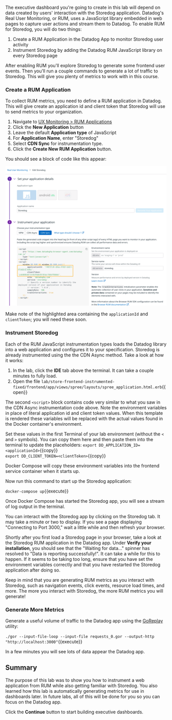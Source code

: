 The executive dashboard you're going to create in this lab will depend on data created by users' interaction with the Storedog application. Datadog's Real User Monitoring, or RUM, uses a JavaScript library embedded in web pages to capture user actions and stream them to Datadog. To enable RUM for Storedog, you will do two things:
1. Create a RUM Application in the Datadog App to monitor Storedog user activity
2. Instrument Storedog by adding the Datadog RUM JavaScript library on every Storedog page

After enabling RUM you'll explore Storedog to generate some frontend user events. Then you'll run a couple commands to generate a lot of traffic to Storedog. This will give you plenty of metrics to work with in this course. 
### Create a RUM Application
To collect RUM metrics, you need to define a RUM application in Datadog. This will give create an application id and client token that Storedog will use to send metrics to your organization.

1. Navigate to [UX Monitoring > RUM Applications](https://app.datadoghq.com/rum/list) 
1. Click the **New Application** button
1. Leave the default **Application type** of JavaScript
1. For **Application Name**, enter "Storedog"
1. Select **CDN Sync** for instrumentation type. 
1. Click the **Create New RUM Application** button.

You should see a block of code like this appear:

![Newly created RUM application in Datadog](./assets/rum_new_application.png)

Make note of the highlighted area containing the `applicationId` and `clientToken`; you will need these soon.
### Instrument Storedog
Each of the RUM JavaScript instrumentation types loads the Datadog library into a web application and configures it to your specification. Storedog is already instrumented using the the CDN Async method. Take a look at how it works:

1. In the lab, click the **IDE** tab above the terminal. It can take a couple minutes to fully load.
1. Open the file `lab/store-frontend-instrumented-fixed/frontend/app/views/spree/layouts/spree_application.html.erb`{{open}}

The second `<script>` block contains code very similar to what you saw in the CDN Async instrumentation code above. Note the environment variables in place of literal application id and client token values. When this template is rendered these variables will be replaced with the actual values found in the Docker container's environment. 

Set these values in the first Terminal of your lab environment (without the `<` and `>` symbols). You can copy them here and then paste them into the terminal to update the placeholders:
`export DD_APPLICATION_ID=<applicationId>`{{copy}}  
`export DD_CLIENT_TOKEN=<clientToken>`{{copy}}  

Docker Compose will copy these environment variables into the frontend service container when it starts up.

Now run this command to start up the Storedog application:

`docker-compose up`{{execute}}

Once Docker Compose has started the Storedog app, you will see a stream of log output in the terminal.

You can interact with the Storedog app by clicking on the Storedog tab. It may take a minute or two to display. If you see a page displaying "Connecting to Port 3000," wait a little while and then refresh your browser.

Shortly after you first load a Storedog page in your browser, take a look at the Storedog RUM application in the Datadog app. Under **Verify your installation**, you should see that the "Waiting for data..." spinner has resolved to "Data is reporting successfully!". It can take a while for this to happen. If it seems to be taking too long, ensure that you have set the environment variables correctly and that you have restarted the Storedog application after doing so.

Keep in mind that you are generating RUM metrics as you interact with Storedog, such as navigation events, click events, resource load times, and more. The more you interact with Storedog, the more RUM metrics you will generate!
### Generate More Metrics
Generate a useful volume of traffic to the Datadog app using the [GoReplay](https://github.com/buger/goreplay) utility:

`./gor --input-file-loop --input-file requests_0.gor --output-http "http://localhost:3000"`{{execute}}

In a few minutes you will see lots of data appear the Datadog app.

## Summary
The purpose of this lab was to show you how to instrument a web application from RUM while also getting familiar with Storedog. You also learned how this lab is automatically generating metrics for use in dashboards later. In future labs, all of this will be done for you so you can focus on the Datadog app.

Click the **Continue** button to start building executive dashboards.